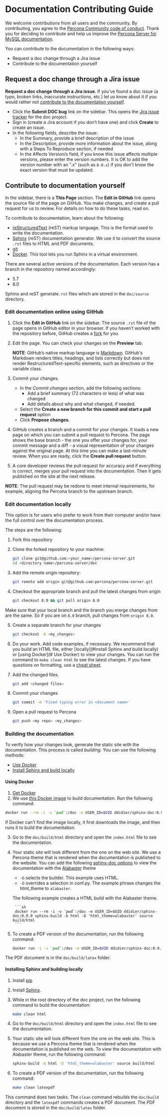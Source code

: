 # Documentation Contributing Guide

We welcome contributions from all users and the community. By contributing, you agree to the [Percona Community code of conduct](https://percona.community/contribute/coc/). Thank you for deciding to contribute and help us improve the [Percona Server for MySQL documentation](https://www.percona.com/doc/percona-server/LATEST/index.html).

You can contribute to the documentation in the following ways:

- Request a doc change through a Jira issue
- Contribute to the documentation yourself

## Request a doc change through a Jira issue

**Request a doc change through a Jira issue**. If you’ve found a doc issue (a typo, broken links, inaccurate instructions, etc.) let us know about it if you would rather not [contribute to the documentation yourself](#contribute-to-documentation-yourself).

- Click the **Submit DOC bug** link on the sidebar. This opens the [Jira issue tracker](https://jira.percona.com/projects/PS/issues) for the doc project.
- Sign in (create a Jira account if you don’t have one) and click **Create** to create an issue.
- In the following fields, describe the issue:
	- In the Summary, provide a brief description of the issue
	- In the Description, provide more information about the issue, along with a Steps To Reproduce section, if needed 
	- In the Affects Version/s field, if you know this issue affects multiple versions, please enter the version numbers. It is OK to add the version number with an ".x" (such as ``8.0.x``) if you don't know the exact version that must be updated.

## Contribute to documentation yourself

In the sidebar, there is a **This Page** section. The **Edit in GitHub** link opens the source file of the page on GitHub. You make changes, and create a pull request for us to review. For details on how to do these tasks, read on.

To contribute to documentation, learn about the following:

- [reStructuredText](https://www.sphinx-doc.org/en/master/usage/restructuredtext/basics.html) (reST) markup language. This is the format used to write the documentation.
- [Sphinx](https://www.sphinx-doc.org/en/master/usage/quickstart.html) (reST) documentation generator. We use it to convert the source ``.rst`` files to HTML and PDF documents.
- [git](https://git-scm.com/)
- [Docker](https://docs.docker.com/get-docker/). This tool lets you run Sphinx in a virtual environment.

There are several active versions of the documentation. Each version has a branch in the repository named accordingly:

- 5.7
- 8.0

Sphinx and reST generate``.rst`` files which are stored in the ``doc/source`` directory. 

### Edit documentation online using GitHub

1. Click the **Edit in GitHub** link on the sidebar. The source ``.rst`` file of the page opens in GitHub editor in your browser. If you haven’t worked with the repository before, GitHub creates a [fork](https://docs.github.com/en/github/getting-started-with-github/fork-a-repo) for you.

2. Edit the page. You can check your changes on the **Preview** tab.

   **NOTE**: GitHub’s native markup language is [Markdown](https://daringfireball.net/projects/markdown/). GitHub's Markdown renders titles, headings, and lists correctly but does not render RestructuredText-specific elements, such as directives or the variable class.

3. Commit your changes.

	 - In the *Commit changes* section, add the following sections:
		 - 	 Add a brief summary (72 characters or less) of what was changed
		 - 	 Add details about why and what changed, if needed. 
	 - 	  Select the **Create a new branch for this commit and start a pull request** option
	 - Click **Propose changes**.

4. GitHub creates a branch and a commit for your changes. It loads a new page on which you can submit a pull request to Percona. The page shows the base branch - the one you offer your changes for, your commit message and a diff - a visual representation of your changes against the original page. At this time you can make a last-minute review. When you are ready, click the **Create pull request** button.
5. A core developer reviews the pull request for accuracy and if everything is correct, merges your pull request into the documentation. Then it gets published on the site at the next release.

**NOTE**: The pull request may be redone to meet internal requirements, for example, aligning the Percona branch to the upstream branch.

### Edit documentation locally

This option is for users who prefer to work from their computer and/or have the full control over the documentation process.

The steps are the following:

1. Fork this repository

1. Clone the forked repository to your machine:

	```sh
	git clone git@github.com:<your_name>/percona-server.git
	cd <directory name>/percona-server/doc
	```
3. Add the remote origin repository:

	```sh
	git remote add origin git@github.com:percona/percona-server.git
	```
 
4. Checkout the appropriate branch and pull the latest changes from origin

	```sh
	git checkout 8.0 && git pull origin 8.0
	```
Make sure that your local branch and the branch you merge changes from are the same. So if you are on ``8.0`` branch, pull changes from ``origin 8.0``.

5. Create a separate branch for your changes

	```sh
	git checkout -b <my_changes>
	```

6. Do your work. Add code examples, if necessary. We recommend that you build an HTML file, either [locally](#Install Sphinx and build locally) or [using Docker](# Use Docker) to view your changes. You can run the command to ``make clean html`` to see the latest changes. If you have questions on formatting, use a [cheat sheet](https://sphinx-tutorial.readthedocs.io/cheatsheet/?highlight=-b#rst-cheat-sheet).
7. Add the changed files.
	
	```sh
	git add <changed files>
	```
8. Commit your changes

	```sh
	git commit -m 'Fixed typing error in <document name>'
	```
8. Open a pull request to Percona

	```sh
	git push <my repo> <my_changes>
	```

### Building the documentation

To verify how your changes look, generate the static site with the documentation. This process is called *building*. You can use the following methods:
- [Use Docker](#use-docker)
- [Install Sphinx and build locally](#install-sphinx-and-build-locally)

#### Using Docker

1. [Get Docker](https://docs.docker.com/get-docker/)
2. We use [this Docker image](https://hub.docker.com/r/ddidier/sphinx-doc) to build documentation. Run the following command:

```sh
docker run --rm -i -v `pwd`:/doc -e USER_ID=$UID ddidier/sphinx-doc:0.9.0 make clean html
```
   If Docker can't find the image locally, it first downloads the image, and then runs it to build the documentation.

3. Go to the ``doc/build/html`` directory and open the ``index.html`` file to see the documentation.
4. Your static site will look different from the one on the web site. We use a Percona theme that is rendered when the documentation is published to the website. You can add the following [sphinx-doc options](https://www.sphinx-doc.org/en/master/man/sphinx-build.html) to view the documentation with the [Alabaster](https://alabaster.readthedocs.io/en/latest/) theme

	- ``-b`` selects the builder. This example uses HTML.
	- ``-D`` overrides a selection in conf.py. The example phrase changes the html_theme to ``alabaster``. 
	
	The following example creates a HTML build with the Alabaster theme.	
	
		```sh
		docker run --rm -i -v `pwd`:/doc -e USER_ID=$UID ddidier/sphinx-doc:0.9.0 sphinx-build -b html -D 'html_theme=alabaster' source build/html
		```

1. To create a PDF version of the documentation, run the following command:

	```sh
	docker run -i -v `pwd`:/doc -e USER_ID=$UID ddidier/sphinx-doc:0.9.0 make clean latex && docker run -i -v `pwd`:/doc -e USER_ID=$UID ddidier/sphinx-doc:0.9.0 make clean latexpdf
	```

The PDF document is in the ``doc/build/latex`` folder.

#### Installing Sphinx and building locally

1. Install [pip](https://pip.pypa.io/en/stable/installing/)
2. Install [Sphinx](https://www.sphinx-doc.org/en/master/usage/installation.html).
3. While in the root directory of the doc project, run the following command to build the documentation:

	```sh
	make clean html
	```

4. Go to the ``doc/build/html`` directory and open the ``index.html`` file to see the documentation.

5. Your static site will look different from the one on the web site. This is because we use a Percona theme that is rendered when the documentation is published on the web. To view the documentation with Alabaster theme, run the following command:

	```sh
	sphinx-build -b html -D 'html_theme=alabaster' source build/html
	```

6. To create a PDF version of the documentation, run the following command:

	```sh
	make clean latexpdf
	```

This command does two tasks. The ``clean`` command rebuilds the ``doc/build`` directory and the ``latexpdf`` commands creates a PDF document. The PDF document is stored in the ``doc/build/latex`` folder.



